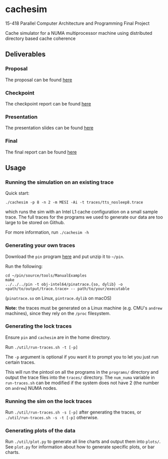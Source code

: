 # cachesim

15-418 Parallel Computer Architecture and Programming Final Project

Cache simulator for a NUMA multiprocessor machine using distributed directory based cache coherence

## Deliverables

### Proposal
The proposal can be found [here](./docs/proposal.pdf)

### Checkpoint
The checkpoint report can be found [here](./docs/checkpoint.pdf)

### Presentation
The presentation slides can be found [here](./docs/presentation.pdf)

### Final
The final report can be found [here](./docs/final.pdf)

## Usage

### Running the simulation on an existing trace

Quick start:
```
./cachesim -p 8 -n 2 -m MESI -Ai -t traces/tts_nosleep8.trace
```
which runs the sim with an Intel L1 cache configuration on a small sample trace.  The full traces for the programs we used to generate our data are too large to be stored on Github.

For more information, run `./cachesim -h`

### Generating your own traces
Download the `pin` program [here](https://software.intel.com/content/www/us/en/develop/articles/pin-a-binary-instrumentation-tool-downloads.html) and put unzip it to `~/pin`.

Run the following:
```
cd ~/pin/source/tools/ManualExamples
make
../../../pin -t obj-intel64/pinatrace.{so, dylib} -o <path/to/output/trace.trace> -- path/to/your/executable
```
(`pinatrace.so` on Linux, `pintrace.dylib` on macOS)

**Note:** the traces must be generated on a Linux machine (e.g. CMU's `andrew` machines), since they rely on the `/proc` filesystem.

### Generating the lock traces
Ensure `pin` and `cachesim` are in the home directory.

Run `./util/run-traces.sh -t [-p]`

The `-p` argument is optional if you want it to prompt you to let you just run certain traces.

This will run the pintool on all the programs in the `programs/` directory and output the trace files into the `traces/` directory.  The `num_numa` variable in `run-traces.sh` can be modified if the system does not have 2 (the number on `andrew`) NUMA nodes.

### Running the sim on the lock traces

Run `./util/run-traces.sh -s [-p]` after generating the traces, or `./util/run-traces.sh -s -t [-p]` otherwise.

### Generating plots of the data

Run `./util/plot.py` to generate all line charts and output them into `plots/`.  See `plot.py` for information about how to generate specific plots, or bar charts.

